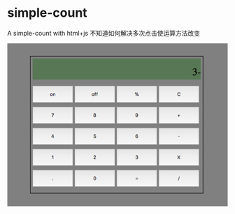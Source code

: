 # simple-count
A simple-count with html+js
不知道如何解决多次点击使运算方法改变

![Image text](https://raw.githubusercontent.com/susdevlop/simple-count/master/images/simple-count.png)
